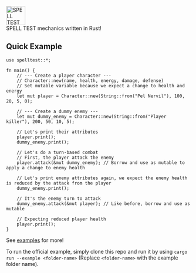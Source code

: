<img src="https://s3-ap-southeast-1.amazonaws.com/spelltest.com/assets/logo_new.svg" height="52px" alt="SPELL TEST logo">
<br>
SPELL TEST mechanics written in Rust!

## Quick Example
```
use spelltest::*;

fn main() {
    // --- Create a player character ---
    // Character::new(name, health, energy, damage, defense)
    // Set mutable variable because we expect a change to health and energy
    let mut player = Character::new(String::from("Pel Nervil"), 100, 20, 5, 0);

    // --- Create a dummy enemy ---
    let mut dummy_enemy = Character::new(String::from("Player killer"), 200, 50, 10, 5);

    // Let's print their attributes
    player.print();
    dummy_enemy.print();

    // Let's do a turn-based combat
    // First, the player attack the enemy
    player.attack(&mut dummy_enemy); // Borrow and use as mutable to apply a change to enemy health
    
    // Let's print enemy attributes again, we expect the enemy health is reduced by the attack from the player
    dummy_enemy.print();

    // It's the enemy turn to attack
    dummy_enemy.attack(&mut player); // Like before, borrow and use as mutable

    // Expecting reduced player health
    player.print();
}
```

See [examples](https://github.com/bidipeppercrap/spelltest.rs/tree/master/src/examples) for more!

To run the official example, simply clone this repo and run it by using `cargo run --example <folder-name>` (Replace `<folder-name>` with the example folder name).